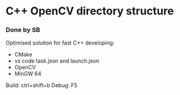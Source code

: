 # C++ OpenCV directory structure

### Done by SB

Optimised solution for fast C++ developing:

- CMake
- vs code task.json and launch.json
- OpenCV
- MinGW 64

Build: ctrl+shift+b
Debug: F5
